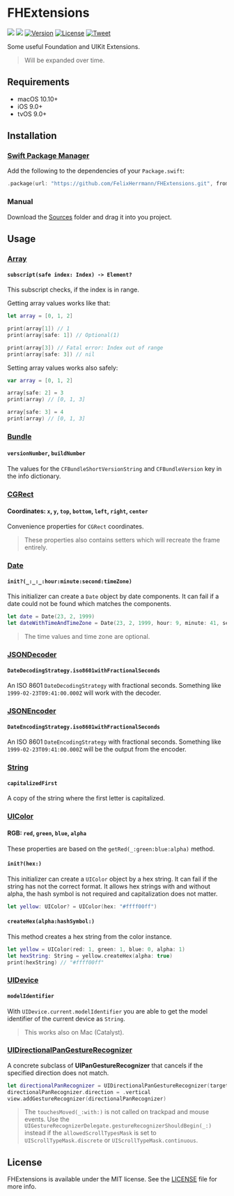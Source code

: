 # FHExtensions

[![](https://img.shields.io/endpoint?url=https%3A%2F%2Fswiftpackageindex.com%2Fapi%2Fpackages%2FFelixHerrmann%2FFHExtensions%2Fbadge%3Ftype%3Dswift-versions)](https://swiftpackageindex.com/FelixHerrmann/FHExtensions)
[![](https://img.shields.io/endpoint?url=https%3A%2F%2Fswiftpackageindex.com%2Fapi%2Fpackages%2FFelixHerrmann%2FFHExtensions%2Fbadge%3Ftype%3Dplatforms)](https://swiftpackageindex.com/FelixHerrmann/FHExtensions)
[![Version](https://img.shields.io/github/v/release/FelixHerrmann/FHExtensions)](https://github.com/FelixHerrmann/FHExtensions/releases)
[![License](https://img.shields.io/github/license/FelixHerrmann/FHExtensions)](https://github.com/FelixHerrmann/FHExtensions/blob/master/LICENSE)
[![Tweet](https://img.shields.io/twitter/url?style=social&url=https%3A%2F%2Fgithub.com%2FFelixHerrmann%2FFHExtensions)](https://twitter.com/intent/tweet?text=Wow:&url=https%3A%2F%2Fgithub.com%2FFelixHerrmann%2FFHExtensions)

Some useful Foundation and UIKit Extensions.

>Will be expanded over time.


## Requirements
- macOS 10.10+
- iOS 9.0+
- tvOS 9.0+


## Installation

### [Swift Package Manager](https://swift.org/package-manager/)

Add the following to the dependencies of your `Package.swift`:

```swift
.package(url: "https://github.com/FelixHerrmann/FHExtensions.git", from: "x.x.x")
```

### Manual

Download the [Sources](https://github.com/FelixHerrmann/FHExtensions/tree/master/Sources) folder and drag it into you project.


## Usage

### [Array](https://github.com/FelixHerrmann/FHExtensions/blob/master/Sources/FHExtensions/Foundation/Array.swift)

#### `subscript(safe index: Index) -> Element?`

This subscript checks, if the index is in range. 

Getting array values works like that:

```swift
let array = [0, 1, 2]

print(array[1]) // 1
print(array[safe: 1]) // Optional(1)

print(array[3]) // Fatal error: Index out of range
print(array[safe: 3]) // nil
```

Setting array values works also safely:

```swift
var array = [0, 1, 2]

array[safe: 2] = 3
print(array) // [0, 1, 3]

array[safe: 3] = 4
print(array) // [0, 1, 3]
```


### [Bundle](https://github.com/FelixHerrmann/FHExtensions/blob/master/Sources/FHExtensions/Foundation/Bundle.swift)

#### `versionNumber`, `buildNumber`

The values for the `CFBundleShortVersionString` and `CFBundleVersion` key in the info dictionary.


### [CGRect](https://github.com/FelixHerrmann/FHExtensions/blob/master/Sources/FHExtensions/CoreGraphics/CGRect.swift)

#### Coordinates: `x`, `y`, `top`, `bottom`, `left`, `right`, `center`

Convenience properties for `CGRect` coordinates.

>These properties also contains setters which will recreate the frame entirely.


### [Date](https://github.com/FelixHerrmann/FHExtensions/blob/master/Sources/FHExtensions/Foundation/Date.swift)

#### `init?(_:_:_:hour:minute:second:timeZone)`

This initializer can create a `Date` object by date components. It can fail if a date could not be found which matches the components.

```swift
let date = Date(23, 2, 1999)
let dateWithTimeAndTimeZone = Date(23, 2, 1999, hour: 9, minute: 41, second: 0, timeZone: TimeZone(secondsFromGMT: 0))
```

>The time values and time zone are optional.


### [JSONDecoder](https://github.com/FelixHerrmann/FHExtensions/blob/master/Sources/FHExtensions/Foundation/JSONDecoder.swift)

#### `DateDecodingStrategy.iso8601withFractionalSeconds`

An ISO 8601 `DateDecodingStrategy` with fractional seconds.
Something like `1999-02-23T09:41:00.000Z` will work with the decoder.


### [JSONEncoder](https://github.com/FelixHerrmann/FHExtensions/blob/master/Sources/FHExtensions/Foundation/JSONEncoder.swift)

#### `DateEncodingStrategy.iso8601withFractionalSeconds`

An ISO 8601 `DateEncodingStrategy` with fractional seconds.
Something like `1999-02-23T09:41:00.000Z` will be the output from the encoder.


### [String](https://github.com/FelixHerrmann/FHExtensions/blob/master/Sources/FHExtensions/Foundation/String.swift)

#### `capitalizedFirst`

A copy of the string where the first letter is capitalized.


### [UIColor](https://github.com/FelixHerrmann/FHExtensions/blob/master/Sources/FHExtensions/UIKit/UIColor.swift)

#### RGB: `red`, `green`, `blue`, `alpha`

These properties are based on the `getRed(_:green:blue:alpha)` method.

#### `init?(hex:)`

This initializer can create a `UIColor` object by a hex string. It can fail if the string has not the correct format.
It allows hex strings with and without alpha, the hash symbol is not required and capitalization does not matter.

```swift
let yellow: UIColor? = UIColor(hex: "#ffff00ff")
```

#### `createHex(alpha:hashSymbol:)`

This method creates a hex string from the color instance.

```swift
let yellow = UIColor(red: 1, green: 1, blue: 0, alpha: 1)
let hexString: String = yellow.createHex(alpha: true)
print(hexString) // "#ffff00ff"
```


### [UIDevice](https://github.com/FelixHerrmann/FHExtensions/blob/master/Sources/FHExtensions/UIKit/UIDevice.swift)

#### `modelIdentifier`

With `UIDevice.current.modelIdentifier` you are able to get the model identifier of the current device as `String`.

>This works also on Mac (Catalyst).


### [UIDirectionalPanGestureRecognizer](https://github.com/FelixHerrmann/FHExtensions/blob/master/Sources/FHExtensions/UIKit/UIDirectionalPanGestureRecognizer.swift)

A concrete subclass of **UIPanGestureRecognizer** that cancels if the specified direction does not match.

```swift
let directionalPanRecognizer = UIDirectionalPanGestureRecognizer(target: self, action: #selector(handlePan(_:)))
directionalPanRecognizer.direction = .vertical
view.addGestureRecognizer(directionalPanRecognizer)
```

> The `touchesMoved(_:with:)` is not called on trackpad and mouse events.
Use the `UIGestureRecognizerDelegate.gestureRecognizerShouldBegin(_:)` instead if the `allowedScrollTypesMask` is set to `UIScrollTypeMask.discrete` or `UIScrollTypeMask.continuous`.


## License

FHExtensions is available under the MIT license. See the [LICENSE](https://github.com/FelixHerrmann/FHExtensions/blob/master/LICENSE) file for more info.

